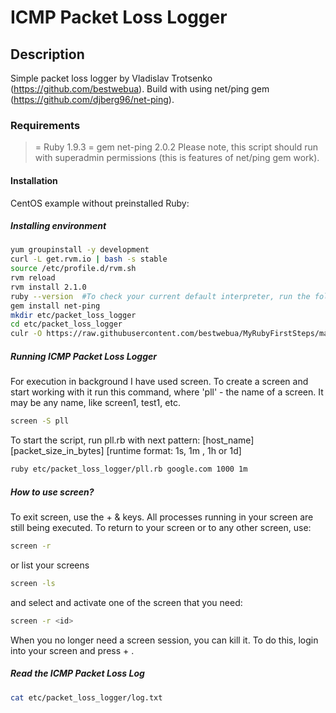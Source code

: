 # ICMP Packet Loss Logger

## Description
Simple packet loss logger by Vladislav Trotsenko (https://github.com/bestwebua).
Build with using net/ping gem (https://github.com/djberg96/net-ping).

### Requirements
>= Ruby 1.9.3
>= gem net-ping 2.0.2
Please note, this script should run with superadmin permissions (this is features of net/ping gem work).

#### Installation
CentOS example without preinstalled Ruby:

##### Installing environment
```bash
yum groupinstall -y development
curl -L get.rvm.io | bash -s stable
source /etc/profile.d/rvm.sh
rvm reload
rvm install 2.1.0
ruby --version  #To check your current default interpreter, run the following:
gem install net-ping
mkdir etc/packet_loss_logger
cd etc/packet_loss_logger
culr -O https://raw.githubusercontent.com/bestwebua/MyRubyFirstSteps/master/my/packet_loss_logger/pll.rb
```
##### Running ICMP Packet Loss Logger
For execution in background I have used screen. To create a screen and start working with it run this command, where 'pll' - the name of a screen. It may be any name, like screen1, test1, etc.
```bash
screen -S pll
```
To start the script, run pll.rb with next pattern: [host_name] [packet_size_in_bytes] [runtime format: 1s, 1m , 1h or 1d]
```bash
ruby etc/packet_loss_logger/pll.rb google.com 1000 1m
```
##### How to use screen?
To exit screen, use the <ctrl> + <a> & <d> keys. All processes running in your screen are still being executed. To return to your screen or to any other screen, use:
```bash
screen -r
```
or list your screens
```bash
screen -ls
```
and select and activate one of the screen that you need:
```bash
screen -r <id>
```
When you no longer need a screen session, you can kill it. To do this, login into your screen and press <ctrl> + <d>.
##### Read the ICMP Packet Loss Log
```bash
cat etc/packet_loss_logger/log.txt
```